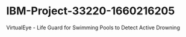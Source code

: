 # IBM-Project-33220-1660216205
VirtualEye - Life Guard for Swimming Pools to Detect Active Drowning
